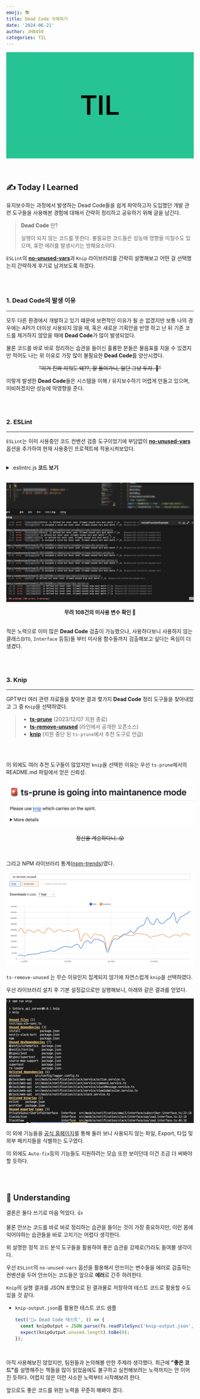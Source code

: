 ```yaml
---
emoji: 📚
title: Dead Code 삭제하기
date: '2024-06-21'
author: JH8459
categories: TIL
---
```


![github-blog.png](../../../assets/common/til.jpeg)

<br>

## ✍️ **T**oday **I** **L**earned

유지보수하는 과정에서 발생하는 Dead Code들을 쉽게 파악하고자 도입했던 개발 관련 도구들을 사용해본 경험에 대해서 간략히 정리하고 공유하기 위해 글을 남긴다.

> **Dead Code** 란?
>
> 실행이 되지 않는 코드를 뜻한다. 불필요한 코드들은 성능에 영향을 미칠수도 있으며, 휴먼 에러를 발생시키는 방해요소이다.

`ESLint`의 <strong><a href="https://typescript-eslint.io/rules/no-unused-vars/" target="_blank">no-unused-vars</a></strong>과 `Knip` 라이브러리를 간략히 설명해보고 어떤 걸 선택했는지 간략하게 후기로 남겨보도록 하겠다.

<br>
<br>

### 1. Dead Code의 발생 이유

---

모두 다른 환경에서 개발하고 있기 떄문에 보편적인 이유가 될 순 없겠지만 보통 나의 경우에는 API가 더이상 사용되지 않을 때, 혹은 새로운 기획안을 반영 하고 난 뒤 기존 코드를 제거하지 않았을 때에 <strong>Dead Code</strong>가 많이 발생되었다.

물론 코드를 바로 바로 정리하는 습관을 들이신 훌륭한 분들은 물음표를 지을 수 있겠지만 적어도 나는 위 이유로 가장 많이 불필요한 <strong>Dead Code</strong>를 양산시켰다.

 <p align = "center"><del>"이거 진짜 지워도 돼??, 잘 돌아가니, 일단 그냥 두자. 🥲"</del></p>

이렇게 발생한 <strong>Dead Code</strong>들은 시스템을 이해 / 유지보수하기 어렵게 만들고 있으며, 미비하겠지만 성능에 악영향을 준다.

<br>
<br>

### 2. ESLint

---

`ESLint`는 이미 사용중인 코드 컨벤션 검증 도구이었기에 부담없이 <strong><a href="https://typescript-eslint.io/rules/no-unused-vars/" target="_blank">no-unused-vars</a></strong> 옵션을 추가하여 현재 사용중인 프로젝트에 적용시켜보았다.

<br>
<details>
<summary>.eslintrc.js<strong> 코드 보기</strong></summary>

``` javascript
{
  "rules": {
    "@typescript-eslint/no-unused-vars": [
      "error",
      {
        "args": "all",
        "argsIgnorePattern": "^_",
        "caughtErrors": "all",
        "caughtErrorsIgnorePattern": "^_",
        "destructuredArrayIgnorePattern": "^_",
        "varsIgnorePattern": "^_",
        "ignoreRestSiblings": true
      }
    ]
  }
}
```
</details>

<br>

![eslint.png](eslint.png)
<center><strong>무려 108건의 미사용 변수 확인 🥲</strong></center><br>

적은 노력으로 이미 많은 <strong>Dead Code</strong> 검출이 가능했으나, 사용하다보니 사용하지 않는 클래스(`DTO`, `Interface` 등등)들 부터 미사용 함수들까지 검출해보고 싶다는 욕심이 더 생겼다.

<br>
<br>

### 3. Knip

---

GPT부터 여러 관련 자료들을 찾아본 결과 몇가지 <strong>Dead Code</strong> 정리 도구들을 찾아내었고 그 중 `Knip`을 선택하였다.

> - <a href="https://github.com/nadeesha/ts-prune" target="_blank"><strong>ts-prune</strong></a> (2023/12/07 지원 종료)
> - <a href="https://github.com/line/ts-remove-unused" target="_blank"><strong>ts-remove-unused</strong></a> (라인에서 공개한 오픈소스)
> - <a href="https://github.com/line/ts-remove-unused" target="_blank"><strong>knip</strong></a> (지원 중단 된 `ts-prune`에서 추천 도구로 언급)
  
<br>
<br>

이 외에도 여러 추천 도구들이 많았지만 `knip`을 선택한 이유는 우선 `ts-prune`에서의 README.md 파일에서 얻은 신뢰성.

![ts-prune.png](ts-prune.png)
<center><del>정신을 계승하다니..😮</del></center><br><br>

그리고 NPM 라이브러리 통계(<a href="https://npmtrends.com/" target="_blank">npm-trends</a>)였다.

![npm_trends.png](npm_trends.png) <br>

`ts-remove-unused` 는 무슨 이유인지 집계되지 않기에 자연스럽게 `knip`을 선택하였다.

우선 라이브러리 설치 후 기본 설정값으로만 실행해보니, 아래와 같은 결과를 얻었다.

![knip.png](knip.png)

이 외에 기능들을 <a href="https://knip.dev/" target="_blank">공식 홈페이지</a>를 통해 둘러 보니 사용되지 않는 파일, Export, 타입 및 외부 패키지들을 식별하는 도구였다.

이 외에도 `Auto-fix`등의 기능들도 지원하려는 모습 또한 보이던데 이건 조금 더 써봐야 할 듯하다.

<br>
<br>

## 🤔 Understanding

결론은 둘다 쓰기로 마음 먹었다. 👍

물론 안쓰는 코드를 바로 바로 정리하는 습관을 들이는 것이 가장 중요하지만, 이런 몸에 익어야하는 습관들을 바로 고치기는 어렵다 생각한다.

위 설명한 정적 코드 분석 도구들을 활용하여 좋은 습관을 강제로(?)라도 들여볼 생각이다.

우선 `ESLint`의 `no-unused-vars` 옵션을 활용해서 안쓰이는 변수들을 에러로 검출하는 컨벤션을 두어 안쓰이는 코드들은 앞으로 <strong>에러</strong>로 간주 하려한다.

`Knip`의 실행 결과를 JSON 포맷으로 된 결과물로 저장하여 테스트 코드로 활용할 수도 있을 것 같다.

- `knip-output.json`를 활용한 테스트 코드 샘플

  ``` typescript
  test('🏴‍☠️ Dead Code 테스트', () => {
    const knipOutput = JSON.parse(fs.readFileSync('knip-output.json', 'utf-8'));
    expect(knipOutput.unused.length).toBe(0);
  });
  ```
<br>

아직 사용해보진 않았지만, 팀원들과 논의해볼 만한 주제라 생각했다. 최근에 <strong>"좋은 코드"</strong>를 설명해주는 책들을 많이 읽었음에도 불구하고 실천해보려는 노력까지는 안 이어진 듯하다. 어렵지 않은 이런 사소한 노력부터 시작해보려 한다.

앞으로도 좋은 코드를 위한 노력을 꾸준히 해봐야 겠다.


<br>
<br>

